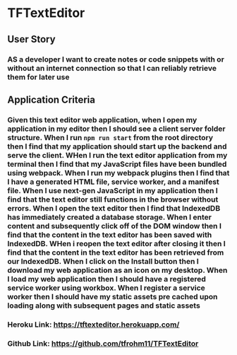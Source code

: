 # TFTextEditor

## User Story
### AS a developer I want to create notes or code snippets with or without an internet connection so that I can reliably retrieve them for later use

## Application Criteria
### Given this text editor web application, when I open my application in my editor then I should see a client server folder structure. When I run `npm run start` from the root directory then I find that my application should start up the backend and serve the client. WHen I run the text editor application from my terminal then I find that my JavaScript files have been bundled using webpack. When I run my webpack plugins then I find that I have a generated HTML file, service worker, and a manifest file. When I use next-gen JavaScript in my application then I find that the text editor still functions in the browser without errors. When I open the text editor then I find that IndexedDB has immediately created a database storage. When I enter content and subsequently click off of the DOM window then I find that the content in the text editor has been saved with IndexedDB. WHen i reopen the text editor after closing it then I find that the content in the text editor has been retrieved from our IndexedDB. When I click on the Install button then I download my web application as an icon on my desktop. When I load my web application then I should have a registered service worker using workbox. When I register a service worker then I should have my static assets pre cached upon loading along with subsequent pages and static assets

### Heroku Link: https://tftexteditor.herokuapp.com/
### Github Link: https://github.com/tfrohm11/TFTextEditor

